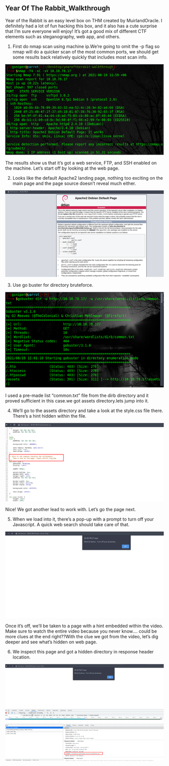 ## Year Of The Rabbit_Walkthrough

Year of the Rabbit is an easy level box on THM created by MuirlandOracle. I definitely had a lot of fun hacking this box, and it also has a cute surprise that I’m sure everyone will enjoy! It’s got a good mix of different CTF elements such as steganography, web app, and others.

1. First do nmap scan using machine ip.We’re going to omit the -p flag so nmap will do a quicker scan of the most common ports, we should get some results back relatively quickly that includes most scan info.

![task 1](https://github.com/geeksniper/my-TryHackMe-Writeups/blob/0262db8f58e8e50000e2720ff86536ff313761be/Year-Of-The-Rabit_Walkthrough/yearoftherabit-img/1.%20nmap-scan.png)

The results show us that it’s got a web service, FTP, and SSH enabled on the machine. Let’s start off by looking at the web page.

2. Looks like the default Apache2 landing page, nothing too exciting on the main page and the page source doesn’t reveal much either.

![task 2](https://github.com/geeksniper/my-TryHackMe-Writeups/blob/81d426b322701c188782f2914ba8166ae28b51a9/Year-Of-The-Rabit_Walkthrough/yearoftherabit-img/2.%20default-siteview.png)

3. Use go buster for directory bruteforce.

![task 3](https://github.com/geeksniper/my-TryHackMe-Writeups/blob/5b4b28b78db2622295c1262d0088841a6c47d765/Year-Of-The-Rabit_Walkthrough/yearoftherabit-img/3.%20got-hidden-directory.png)

I used a pre-made list “common.txt” file from the dirb directory and it proved sufficient in this case.we got assets directory.lets jump into it.

4. We’ll go to the assets directory and take a look at the style.css file there. There’s a hint hidden within the file.

![task 4](https://github.com/geeksniper/my-TryHackMe-Writeups/blob/f56ab7216e2b15f827b8243e5243787bf9a2e640/Year-Of-The-Rabit_Walkthrough/yearoftherabit-img/4.%20got-hidden-directory-in-css-comment.png)

Nice! We got another lead to work with. Let’s go the page next.

5. When we load into it, there’s a pop-up with a prompt to turn off your Javascript. A quick web search should take care of that.

![task 5](https://github.com/geeksniper/my-TryHackMe-Writeups/blob/f56ab7216e2b15f827b8243e5243787bf9a2e640/Year-Of-The-Rabit_Walkthrough/yearoftherabit-img/5.%20its-popup-js-error.png)

Once it’s off, we’ll be taken to a page with a hint embedded within the video. Make sure to watch the entire video because you never know…. could be more clues at the end right??With the clue we got from the video, let’s dig deeper and see what’s hidden on web page.

6. We inspect this page and got a hidden directory in response header location.

![task 6](https://github.com/geeksniper/my-TryHackMe-Writeups/blob/f56ab7216e2b15f827b8243e5243787bf9a2e640/Year-Of-The-Rabit_Walkthrough/yearoftherabit-img/6.%20we-inspect-this-phpfile-and-got-hidendirectory-in-response-header.png)






